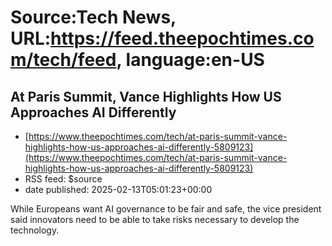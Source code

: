 # Source:Tech News, URL:https://feed.theepochtimes.com/tech/feed, language:en-US

## At Paris Summit, Vance Highlights How US Approaches AI Differently
 - [https://www.theepochtimes.com/tech/at-paris-summit-vance-highlights-how-us-approaches-ai-differently-5809123](https://www.theepochtimes.com/tech/at-paris-summit-vance-highlights-how-us-approaches-ai-differently-5809123)
 - RSS feed: $source
 - date published: 2025-02-13T05:01:23+00:00

While Europeans want AI governance to be fair and safe, the vice president said innovators need to be able to take risks necessary to develop the technology.

